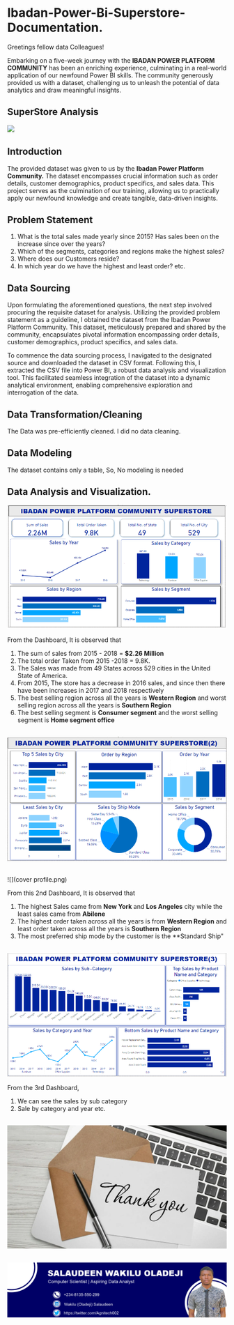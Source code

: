 # Ibadan-Power-Bi-Superstore-Documentation.
Greetings fellow data Colleagues!

Embarking on a five-week journey with the **IBADAN POWER PLATFORM COMMUNITY** has been an enriching experience, culminating in a real-world application of our newfound Power BI skills. The community generously provided us with a dataset, challenging us to unleash the potential of data analytics and draw meaningful insights.
## SuperStore Analysis
![](intro.avif)

## Introduction
The provided dataset was given to us by the **Ibadan Power Platform Community.** The dataset encompasses crucial information such as order details, customer demographics, product specifics, and sales data. This project serves as the culmination of our training, allowing us to practically apply our newfound knowledge and create tangible, data-driven insights.

## Problem Statement
1. What is the total sales made yearly since 2015? Has sales been on the increase since over the years?
2. Which of the segments, categories and regions make the highest sales?
3. Where does our Customers reside?
4. In which year do we have the highest and least order? etc.

## Data Sourcing
Upon formulating the aforementioned questions, the next step involved procuring the requisite dataset for analysis. Utilizing the provided problem statement as a guideline, I obtained the dataset from the Ibadan Power Platform Community. This dataset, meticulously prepared and shared by the community, encapsulates pivotal information encompassing order details, customer demographics, product specifics, and sales data.

To commence the data sourcing process, I navigated to the designated source and downloaded the dataset in CSV format. Following this, I extracted the CSV file into Power BI, a robust data analysis and visualization tool. This facilitated seamless integration of the dataset into a dynamic analytical environment, enabling comprehensive exploration and interrogation of the data.

## Data Transformation/Cleaning
The Data was pre-efficiently cleaned. I did no data cleaning.

## Data Modeling
The dataset contains only a table, So, No modeling is needed

## Data Analysis and Visualization.
![](superstore_page1.png)

From the Dashboard, It is observed that 
1. The sum of sales from 2015 - 2018 = **$2.26 Million**
2. The total order Taken from 2015 -2018 = 9.8K.
3. The Sales was made from 49 States across 529 cities in the United State of America.
4. From 2015, The store has a decrease in 2016 sales, and since then there have been increases in 2017 and 2018 respectively
5. The best selling region across all the years is **Western Region** and worst selling region across all the years is **Southern Region**
6. The best selling segment is **Consumer segment** and the worst selling segment is **Home segment office**
##
![](superstore_page2.png)
##
![](cover profile.png)

From this 2nd Dashboard, It is observed that
1. The highest Sales came from **New York** and **Los Angeles** city while the least sales came from **Abilene**
2. The highest order taken across all the years is from **Western Region** and least order taken across all the years is **Southern Region**
3. The most preferred ship mode by the customer is the **Standard Ship"
##
![](superstore_page3.png)

From the 3rd Dashboard,
1. We can see the sales by sub category
2. Sale by category and year etc. 
##
![](thankyou.png.webp)
##
![](cover_profile.png)
